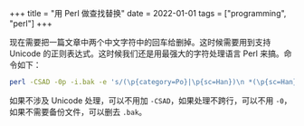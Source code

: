 +++
title = "用 Perl 做查找替换"
date = 2022-01-01
tags = ["programming", "perl"]
+++

现在需要把一篇文章中两个中文字符中的回车给删掉。这时候需要用到支持 Unicode 的正则表达式。这时候我们还是用最强大的字符处理语言 Perl 来搞。命令如下：

```sh
perl -CSAD -0p -i.bak -e 's/(\p{category=Po}|\p{sc=Han})\n *(\p{sc=Han})/$1$2/gms' file.md
```

如果不涉及 Unicode 处理，可以不用加 `-CSAD`，如果处理不跨行，可以不用 `-0`，如果不需要备份文件，可以删去 `.bak`。
